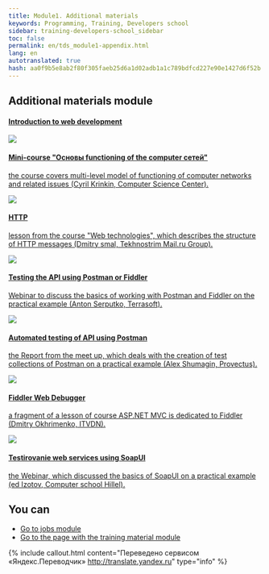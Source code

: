 ```yaml
---
title: Module1. Additional materials
keywords: Programming, Training, Developers school
sidebar: training-developers-school_sidebar
toc: false
permalink: en/tds_module1-appendix.html
lang: en
autotranslated: true
hash: aa0f9b5e8ab2f80f305faeb25d6a1d02adb1a1c789bdfcd227e90e1427d6f52b
---
```


## Additional materials module

<div class="panel-group">
<div class="panel panel-default">
<div class="panel-heading">
<h4 class="panel-title">
<a data-toggle="collapse" href="#collapse2">
Introduction to web development</a>
</h4>
</div>
<div id="collapse2" class="panel-collapse collapse in">
<div class="panel-body">
<div class="row items">
<div class="col-sm-6 col-md-4 portfolio-item">
<a href="{{ 'https://www.youtube.com/playlist?list=PLlhqsC7hBaSetShkAWo3E5ROJnlpgnLUP' | relative_url }}" class="portfolio-link" target="_blank">
<div class="img-wrapper">
<img src="{{ "/images/pages/trainings/developers-school/module1/network.jpg" | relative_url}}" class="products-img">
</div>
<h4><span class="item-head">Mini-course &quot;Основы functioning of the computer сетей&quot;</span></h4>
<p>the course covers multi-level model of functioning of computer networks and related issues (Cyril Krinkin, Computer Science Center).</p>
</a>
</div>
<div class="col-sm-6 col-md-4 portfolio-item">
<a href="{{ 'http://youtu.be/HFt7Lm7hv1E' | relative_url }}" class="portfolio-link" target="_blank">
<div class="img-wrapper">
<img src="{{ "/images/pages/trainings/developers-school/module1/http-lecture.jpg" | relative_url}}" class="products-img">
</div>
<h4><span class="item-head">HTTP</span></h4>
<p>lesson from the course "Web technologies", which describes the structure of HTTP messages (Dmitry smal, Tekhnostrim Mail.ru Group).</p>
</a>
</div>
<div class="col-sm-6 col-md-4 portfolio-item">
<a href="{{ 'http://youtu.be/XR0YXH0ue2I' | relative_url }}" class="portfolio-link" target="_blank">
<div class="img-wrapper">
<img src="{{ "/images/pages/trainings/developers-school/module1/the postman.jpg" | relative_url}}" class="products-img">
</div>
<h4><span class="item-head">Testing the API using Postman or Fiddler</span></h4>
<p>Webinar to discuss the basics of working with Postman and Fiddler on the practical example (Anton Serputko, Terrasoft).</p>
</a>
</div>
</div>
<div class="row items">
<div class="col-sm-6 col-md-4 portfolio-item">
<a href="{{ 'http://youtu.be/woB6yiX-Ll8' | relative_url }}" class="portfolio-link" target="_blank">
<div class="img-wrapper">
<img src="{{ "/images/pages/trainings/developers-school/module1/auto-postman.jpg" | relative_url}}" class="products-img">
</div>
<h4><span class="item-head">Automated testing of API using Postman</span></h4>
<p>the Report from the meet up, which deals with the creation of test collections of Postman on a practical example (Alex Shumagin, Provectus).</p>
</a>
</div>
<div class="col-sm-6 col-md-4 portfolio-item">
<a href="{{ 'https://www.youtube.com/watch?v=RXBe4bgjktA&start=4437' | relative_url }}" class="portfolio-link" target="_blank">
<div class="img-wrapper">
<img src="{{ "/images/pages/trainings/developers-school/module1/fiddler.jpg" | relative_url}}" class="products-img">
</div>
<h4><span class="item-head">Fiddler Web Debugger</span></h4>
<p>a fragment of a lesson of course ASP.NET MVC is dedicated to Fiddler (Dmitry Okhrimenko, ITVDN).</p>
</a>
</div>
<div class="col-sm-6 col-md-4 portfolio-item">
<a href="{{ 'http://youtu.be/JoxIyddwlSo' | relative_url }}" class="portfolio-link" target="_blank">
<div class="img-wrapper">
<img src="{{ "/images/pages/trainings/developers-school/module1/soap-ui.jpg" | relative_url}}" class="products-img">
</div>
<h4><span class="item-head">Testirovanie web services using SoapUI</span></h4>
<p>the Webinar, which discussed the basics of SoapUI on a practical example (ed Izotov, Computer school Hillel).</p>
</a>
</div>
</div>
</div>
</div>
</div>
</div>

## You can

* [Go to jobs module](tds_module1-tasks.html)
* [Go to the page with the training material module](tds_module1-learn.html)



{% include callout.html content="Переведено сервисом «Яндекс.Переводчик» <http://translate.yandex.ru>" type="info" %}